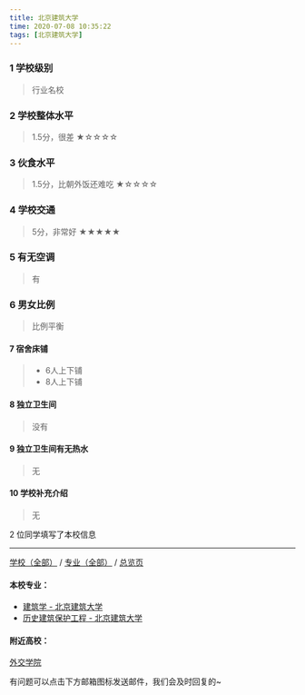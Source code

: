 ```yaml
---
title: 北京建筑大学
time: 2020-07-08 10:35:22
tags: [北京建筑大学]
---
```

### 1 学校级别
> 行业名校


### 2 学校整体水平
> 1.5分，很差
★☆☆☆☆


### 3 伙食水平
>  1.5分，比朝外饭还难吃
★☆☆☆☆


### 4 学校交通
> 5分，非常好
★★★★★


### 5 有无空调
> 有


### 6 男女比例
> 比例平衡


#### 7 宿舍床铺
> - 6人上下铺
> - 8人上下铺
 

#### 8 独立卫生间
> 没有


#### 9 独立卫生间有无热水
> 无


#### 10 学校补充介绍
> 无

2 位同学填写了本校信息
***
[学校（全部）](https://univgo.github.io/2020/07/09/学校汇总页) / [专业（全部）](https://univgo.github.io/2020/07/09/专业汇总页) / [总览页](https://univgo.github.io/2020/07/09/总览)
#### 本校专业：
- [建筑学 - 北京建筑大学](https://univgo.github.io/2020/07/08/建筑学%20-%20北京建筑大学)
- [历史建筑保护工程 - 北京建筑大学](https://univgo.github.io/2020/07/08/历史建筑保护工程%20-%20北京建筑大学)


#### 附近高校：
[外交学院](https://univgo.github.io/2020/07/08/外交学院)



有问题可以点击下方邮箱图标发送邮件，我们会及时回复的~
